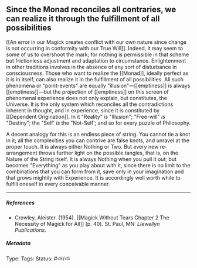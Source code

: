 
## Since the Monad reconciles all contraries, we can realize it through the fulfillment of all possibilities # 

[[An error in our Magick creates conflict with our own nature since change is not occurring in conformity with our True Will]]. Indeed, it may seem to some of us to overshoot the mark; for nothing is permissible in that scheme but frictionless adjustment and adaptation to circumstance. Enlightenment in other traditions involves in the absence of any sort of disturbance in consciousness. Those who want to realize the [[Monad]], ideally perfect as it is in itself, can also realize it in the fulfillment of all possibilities. All such phenomena or "point-events" are equally "illusion"—[[emptiness]] is always [[emptiness]]—but the projection of [[emptiness]] on this screen of phenomenal experience does not only explain, but constitutes, the Universe. It is the only system which reconciles all the contradictions inherent in thought, and in experience, since it is constituted by [[Dependent Origination]]. In it "Reality" _is_ "Illusion"; "Free-will" _is_ "Destiny"; the "Self' _is_ the "Not-Self'; and so for every puzzle of Philosophy.

A decent analogy for this is an endless piece of string. You cannot tie a knot in it; all the complexities you can contrive are false knots, and unravel at the proper touch. It is always either Nothing or Two. But every new re-arrangement throws further light on the possible tangles, that is, on the Nature of the String itself. It is always Nothing when you pull it out; but becomes "Everything" as you play about with it, since there is no limit to the combinations that you can form from it, save only in your imagination and that grows mightily with Experience. It is accordingly well worth while to fulfill oneself in every conceivable manner.

___

##### References

- Crowley, Aleister. (1954). [[Magick Without Tears Chapter 2 The Necessity of Magick for All]] (p. 40). St. Paul, MN: _Llewellyn Publications_.

##### Metadata

Type: 
Tags:
Status: #⛅️/⛅️